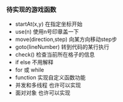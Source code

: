 ### 待实现的游戏函数
- startAt(x,y) 在指定坐标开始
- use(n) 使用n号印章盖一下
- move(direction,step) 向某方向移动step步
- goto(lineNumber) 转到代码的某行执行
- check() 检查当前所在格子的信息
- if else 不用解释
- for 或 while 
- function 实现自定义函数功能
- 并发和多线程 也许可以实现
- 面对对象 也许可以实现